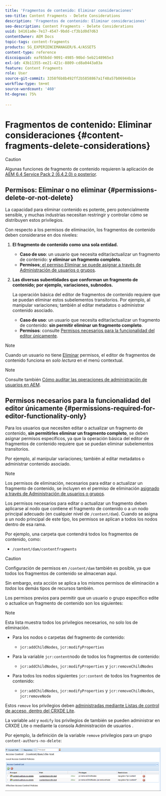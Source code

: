 ```yaml
---
title: 'Fragmentos de contenido: Eliminar consideraciones'
seo-title: Content Fragments - Delete Considerations
description: 'Fragmentos de contenido: Eliminar consideraciones'
seo-description: Content Fragments - Delete Considerations
uuid: b4161a0e-7e17-4547-9bdd-cf3b1d0d7d63
contentOwner: AEM Docs
topic-tags: content-fragments
products: SG_EXPERIENCEMANAGER/6.4/ASSETS
content-type: reference
discoiquuid: eaf65bdd-9091-4985-90bd-5eb2148965e3
exl-id: 43b11355-ee21-421c-8809-cd8a0443a03a
feature: Content Fragments
role: User
source-git-commit: 3358f6b8b492ff2b5858867a1f48a57b06944b1e
workflow-type: tm+mt
source-wordcount: '460'
ht-degree: 75%

---
```


# Fragmentos de contenido: Eliminar consideraciones {#content-fragments-delete-considerations}

>[!CAUTION]
>
>Algunas funciones de fragmento de contenido requieren la aplicación de [AEM 6.4 Service Pack 2 (6.4.2.0) o posterior](/help/release-notes/sp-release-notes.md).

## Permisos: Eliminar o no eliminar {#permissions-delete-or-not-delete}

La capacidad para eliminar contenido es potente, pero potencialmente sensible, y muchas industrias necesitan restringir y controlar cómo se distribuyen estos privilegios.

Con respecto a los permisos de eliminación, los fragmentos de contenido deben considerarse en dos niveles:

1. **El fragmento de contenido como una sola entidad.**

   * **Caso de uso**: un usuario que necesita editar/actualizar un fragmento de contenido: **y eliminar un fragmento completo**.
   * **Permisos**[](/help/sites-administering/security.md#actions)[: el permiso Eliminar se puede asignar a través de Administración de usuarios o grupos](/help/sites-administering/security.md#managing-permissions).

1. **Las diversas subentidades que conforman un fragmento de contenido; por ejemplo, variaciones, subnodos.**

   La operación básica del editor de fragmentos de contenido requiere que se puedan eliminar estos subelementos transitorios. Por ejemplo, al manipular variaciones; también al editar metadatos o administrar contenido asociado.

   * **Caso de uso**: un usuario que necesita editar/actualizar un fragmento de contenido: **sin permitir eliminar un fragmento completo**.
   * **Permisos**: consulte [Permisos necesarios para la funcionalidad del editor únicamente](content-fragments-delete.md#permissions-required-for-editor-functionality-only).

>[!NOTE]
>
>Cuando un usuario no tiene [Eliminar](/help/sites-administering/security.md#actions) permisos, el editor de fragmentos de contenido funciona en *solo lectura* en el menú contextual.

>[!NOTE]
>
>Consulte también [Cómo auditar las operaciones de administración de usuarios en AEM](/help/sites-administering/audit-user-management-operations.md).

## Permisos necesarios para la funcionalidad del editor únicamente {#permissions-required-for-editor-functionality-only}

Para los usuarios que necesiten editar o actualizar un fragmento de contenido, **sin permitirles eliminar un fragmento completo**, se deben asignar permisos específicos, ya que la operación básica del editor de fragmentos de contenido requiere que se puedan eliminar subelementos transitorios.

Por ejemplo, al manipular variaciones; también al editar metadatos o administrar contenido asociado.

>[!NOTE]
>
>Los permisos de eliminación, necesarios para editar o actualizar un fragmento de contenido, se incluyen en el permiso de eliminación [asignado a través de Administración de usuarios o grupos](/help/sites-administering/security.md#managing-permissions).

Los permisos necesarios para editar o actualizar un fragmento deben aplicarse al nodo que contiene el fragmento de contenido o a un nodo principal adecuado (en cualquier nivel de `/content/dam`). Cuando se asigna a un nodo principal de este tipo, los permisos se aplican a todos los nodos dentro de esa rama.

Por ejemplo, una carpeta que contendrá todos los fragmentos de contenido, como:

* `/content/dam/contentfragments`

>[!CAUTION]
>
>Configuración de permisos en `/content/dam` también es posible, ya que todos los fragmentos de contenido se almacenan aquí.
>
>Sin embargo, esta acción se aplica a los mismos permisos de eliminación a *todos* los demás tipos de recursos también.

Los permisos previos para permitir que un usuario o grupo específico edite o actualice un fragmento de contenido son los siguientes:

>[!NOTE]
>
>Esta lista muestra todos los privilegios necesarios, no solo los de eliminación.

* Para los nodos o carpetas del fragmento de contenido:

   * `jcr:addChildNodes`, `jcr:modifyProperties`

* Para la variable `jcr:content`nodo de todos los fragmentos de contenido:

   * `jcr:addChildNodes`, `jcr:modifyProperties` y `jcr:removeChildNodes`

* Para todos los nodos siguientes `jcr:content` de todos los fragmentos de contenido:

   * `jcr:addChildNodes`, `jcr:modifyProperties` y `jcr:removeChildNodes`, `jcr:removeNode`

Estos `remove` los privilegios deben [administradas mediante Listas de control de acceso, dentro del CRXDE Lite](/help/sites-administering/user-group-ac-admin.md#access-right-management).

La variable `add` y `modify` los privilegios de también se pueden administrar en CRXDE Lite o mediante la consola Administración de usuarios .

Por ejemplo, la definición de la variable `remove` privilegios para un grupo `content-authors-no-delete`:

![cf-delete-03](assets/cf-delete-03.png)
